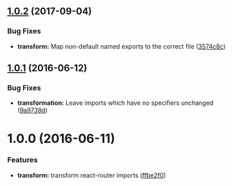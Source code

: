 <a name="1.0.2"></a>
## [1.0.2](https://github.com/nerdlabs/babel-plugin-transform-react-router-optimize/compare/v1.0.1...v1.0.2) (2017-09-04)


### Bug Fixes

* **transform:** Map non-default named exports to the correct file ([3574c8c](https://github.com/nerdlabs/babel-plugin-transform-react-router-optimize/commit/3574c8c))



<a name="1.0.1"></a>
## [1.0.1](https://github.com/nerdlabs/babel-plugin-transform-react-router-optimize/compare/v1.0.0...v1.0.1) (2016-06-12)


### Bug Fixes

* **transformation:** Leave imports which have no specifiers unchanged ([9a9738d](https://github.com/nerdlabs/babel-plugin-transform-react-router-optimize/commit/9a9738d))



<a name="1.0.0"></a>
# 1.0.0 (2016-06-11)


### Features

* **transform:** transform react-router imports ([ffbe2f0](https://github.com/nerdlabs/babel-plugin-transform-react-router-optimize/commit/ffbe2f0))



